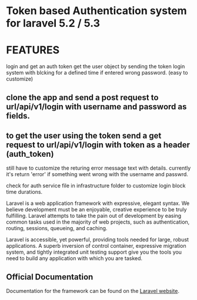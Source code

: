 # Token based Authentication system for laravel 5.2 / 5.3

# FEATURES
 
login and get an auth token
get the user object by sending the token
login system with blcking for a defined time if entered wrong password. (easy to customize)

## clone the app and send a post request to url/api/v1/login with username and password as fields.
## to get the user using the token send a get request to url/api/v1/login with token as a header (auth_token)

still have to customize the returing error message text with details. currently it's return 'error' if something went wrong with the username and passwrd. 

check for auth service file in infrastructure folder to customize login block time durations.

Laravel is a web application framework with expressive, elegant syntax. We believe development must be an enjoyable, creative experience to be truly fulfilling. Laravel attempts to take the pain out of development by easing common tasks used in the majority of web projects, such as authentication, routing, sessions, queueing, and caching.


Laravel is accessible, yet powerful, providing tools needed for large, robust applications. A superb inversion of control container, expressive migration system, and tightly integrated unit testing support give you the tools you need to build any application with which you are tasked.

## Official Documentation

Documentation for the framework can be found on the [Laravel website](http://laravel.com/docs).
 
 
